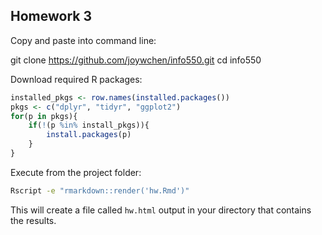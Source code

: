 ## Homework 3

Copy and paste into command line: 

git clone https://github.com/joywchen/info550.git
cd info550

Download required R packages: 

``` r
installed_pkgs <- row.names(installed.packages())
pkgs <- c("dplyr", "tidyr", "ggplot2")
for(p in pkgs){
	if(!(p %in% install_pkgs)){
		install.packages(p)
	}
}
```

Execute from the project folder:

``` bash
Rscript -e "rmarkdown::render('hw.Rmd')"
```

This will create a file called `hw.html` output in your directory that contains the results.
